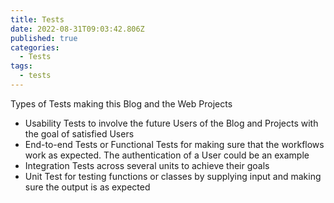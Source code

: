 ```yaml
---
title: Tests
date: 2022-08-31T09:03:42.806Z
published: true
categories:
  - Tests
tags:
  - tests
---
```

Types of Tests making this Blog and the Web Projects

<ul>

<li>Usability Tests to involve the future Users of the Blog and Projects with the goal of satisfied Users</li>

<li>End-to-end Tests or Functional Tests for making sure that the workflows work as expected. The authentication of a User could be an example</li>
<li>Integration Tests across several units to achieve their goals</li>
<li>Unit Test for testing functions or classes by supplying input and making sure the output is as expected</li>

</ul>
